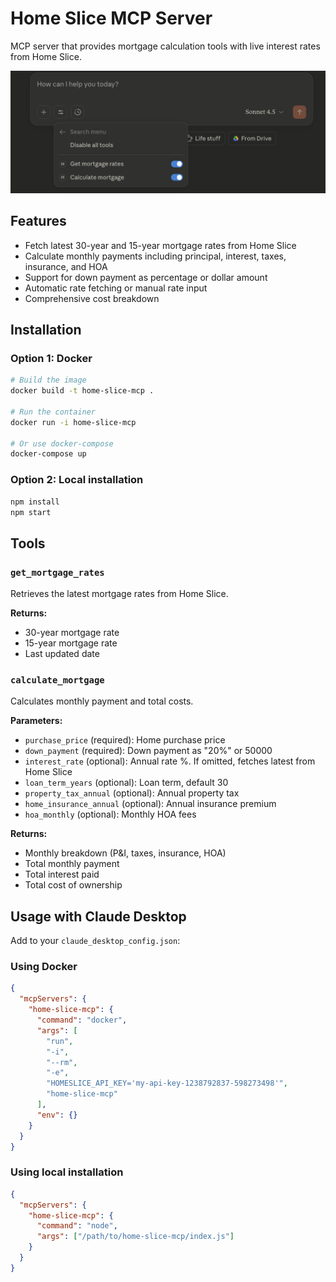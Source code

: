 # Home Slice MCP Server

MCP server that provides mortgage calculation tools with live interest rates from Home Slice.

![Claude Tools](img/Screenshot%20Claude%20Tools.png)

## Features

- Fetch latest 30-year and 15-year mortgage rates from Home Slice
- Calculate monthly payments including principal, interest, taxes, insurance, and HOA
- Support for down payment as percentage or dollar amount
- Automatic rate fetching or manual rate input
- Comprehensive cost breakdown

## Installation

### Option 1: Docker
```bash
# Build the image
docker build -t home-slice-mcp .

# Run the container
docker run -i home-slice-mcp

# Or use docker-compose
docker-compose up
```

### Option 2: Local installation
```bash
npm install
npm start
```

## Tools

### `get_mortgage_rates`
Retrieves the latest mortgage rates from Home Slice.

**Returns:**
- 30-year mortgage rate
- 15-year mortgage rate
- Last updated date

### `calculate_mortgage`
Calculates monthly payment and total costs.

**Parameters:**
- `purchase_price` (required): Home purchase price
- `down_payment` (required): Down payment as "20%" or 50000
- `interest_rate` (optional): Annual rate %. If omitted, fetches latest from Home Slice
- `loan_term_years` (optional): Loan term, default 30
- `property_tax_annual` (optional): Annual property tax
- `home_insurance_annual` (optional): Annual insurance premium
- `hoa_monthly` (optional): Monthly HOA fees

**Returns:**
- Monthly breakdown (P&I, taxes, insurance, HOA)
- Total monthly payment
- Total interest paid
- Total cost of ownership

## Usage with Claude Desktop

Add to your `claude_desktop_config.json`:

### Using Docker
```json
{
  "mcpServers": {
    "home-slice-mcp": {
      "command": "docker",
      "args": [
        "run",
        "-i",
        "--rm",
        "-e",
        "HOMESLICE_API_KEY='my-api-key-1238792837-598273498'",
        "home-slice-mcp"
      ],
      "env": {}
    }
  }
}
```

### Using local installation
```json
{
  "mcpServers": {
    "home-slice-mcp": {
      "command": "node",
      "args": ["/path/to/home-slice-mcp/index.js"]
    }
  }
}
```
